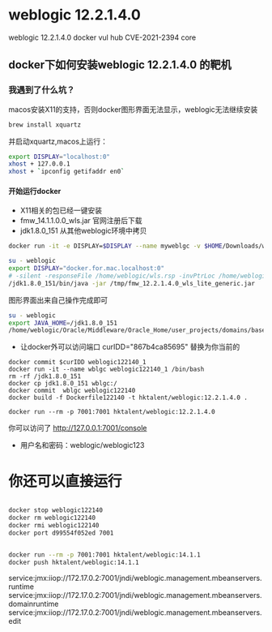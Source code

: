# weblogic 12.2.1.4.0
weblogic 12.2.1.4.0 docker vul hub
CVE-2021-2394 core

## docker下如何安装weblogic 12.2.1.4.0 的靶机
### 我遇到了什么坑？
macos安装X11的支持，否则docker图形界面无法显示，weblogic无法继续安装
```bash
brew install xquartz
```
并启动xquartz,macos上运行：
```bash
export DISPLAY="localhost:0"
xhost + 127.0.0.1
xhost + `ipconfig getifaddr en0`


```
#### 开始运行docker
- X11相关的包已经一键安装
- fmw_14.1.1.0.0_wls.jar 官网注册后下载
- jdk1.8.0_151 从其他weblogic环境中拷贝
```bash
docker run -it -e DISPLAY=$DISPLAY --name myweblgc -v $HOME/Downloads/weblogic/fmw_12.2.1.4.0_wls_lite_Disk1_1of1/fmw_12.2.1.4.0_wls_lite_generic.jar:/tmp/fmw_12.2.1.4.0_wls_lite_generic.jar -v `pwd`/jdk1.8.0_151:/jdk1.8.0_151 ubuntu:latest /bin/bash -c 'apt update;apt install -yy libxrender-dev libxext-dev libxtst-dev;useradd weblogic;mkdir -p /home/weblogic;chown -R weblogic:weblogic /home/weblogic;bash'

su - weblogic
export DISPLAY="docker.for.mac.localhost:0"
# -silent -responseFile /home/weblogic/wls.rsp -invPtrLoc /home/weblogic/oraInst.loc ORACLE_HOME="/weblogic/bea"
/jdk1.8.0_151/bin/java -jar /tmp/fmw_12.2.1.4.0_wls_lite_generic.jar
```
图形界面出来自己操作完成即可
```bash
su - weblogic
export JAVA_HOME=/jdk1.8.0_151
/home/weblogic/Oracle/Middleware/Oracle_Home/user_projects/domains/base_domain/startWebLogic.sh
```
- 让docker外可以访问端口
curIDD="867b4ca85695"
替换为你当前的
```
docker commit $curIDD weblogic122140_1
docker run -it --name wblgc weblogic122140_1 /bin/bash
rm -rf /jdk1.8.0_151
docker cp jdk1.8.0_151 wblgc:/
docker commit  wblgc weblogic122140
docker build -f Dockerfile122140 -t hktalent/weblogic:12.2.1.4.0 .

docker run --rm -p 7001:7001 hktalent/weblogic:12.2.1.4.0

```
你可以访问了
http://127.0.0.1:7001/console

- 用户名和密码：weblogic/weblogic123

# 你还可以直接运行
```bash

docker stop weblogic122140
docker rm weblogic122140
docker rmi weblogic122140
docker port d99554f052ed 7001


docker run --rm -p 7001:7001 hktalent/weblogic:14.1.1 
docker push hktalent/weblogic:14.1.1
```


service:jmx:iiop://172.17.0.2:7001/jndi/weblogic.management.mbeanservers.runtime
service:jmx:iiop://172.17.0.2:7001/jndi/weblogic.management.mbeanservers.domainruntime
service:jmx:iiop://172.17.0.2:7001/jndi/weblogic.management.mbeanservers.edit